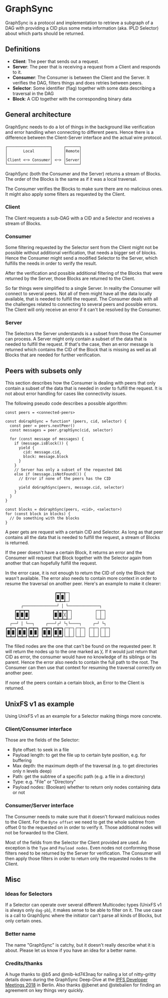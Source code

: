 GraphSync
=========

GraphSync is a protocol and implementation to retrieve a subgraph of a DAG with providing a CID plus some meta information (aka. IPLD Selector) about which parts should be returned.


Definitions
-----------

  - **Client**: The peer that sends out a request.
  - **Server**: The peer that is receiving a request from a Client and responds to it.
  - **Consumer**: The Consumer is between the Client and the Server. It verifies the DAG, filters things and does retries between peers.
  - **Selector**: Some identifier (flag) together with some data describing a traversal in the DAG
  - **Block**: A CID together with the corresponding binary data


General architecture
--------------------

GraphSync needs to do a lot of things in the background like verification and error handling when connecting to different peers. Hence there is a difference  between the Client-Server interface and the actual wire protocol.

```
┌───────────────────┐     ┌──────┐
│       Local       │     │Remote│
│                   │     │      │
│Client <─> Consumer│ <─> │Server│
└───────────────────┘     └──────┘
```

GraphSync (both the Consumer and the Server) returns a stream of Blocks. The order of the Blocks is the same as if it was a local traversal.

The Consumer verifies the Blocks to make sure there are no malicious ones. It might also apply some filters as requested by the Client.


### Client

The Client requests a sub-DAG with a CID and a Selector and receives a stream of Blocks.

### Consumer

Some filtering requested by the Selector sent from the Client might not be possible without additional verification, that needs a bigger set of blocks. Hence the Consumer might send a modified Selector to the Server, which fulfills the needs in order to verify the result.

After the verification and possible additional filtering of the Blocks that were returned by the Server, those Blocks are returned to the Client.

So far things were simplified to a single Server. In reality the Consumer will connect to several peers. Not all of them might have all the data locally available, that is needed to fulfill the request. The Consumer deals with all the challenges related to connecting to several peers and possible errors. The Client will only receive an error if it can't be resolved by the Consumer.


### Server

The Selectors the Server understands is a subset from those the Consumer can process. A Server might only contain a subset of the data that is needed to fulfill the request. If that's the case, then an error message is returned which contains the CID of the Block that is missing as well as all Blocks that are needed for further verification.


Peers with subsets only
-----------------------

This section describes how the Consumer is dealing with peers that only contain a subset of the data that is needed in order to fulfill the request. It is not about error handling for cases like connectivity issues.

The following pseudo code describes a possible algorithm:

```
const peers = <connected-peers>

const doGraphSync = function* (peers, cid, selector) {
  const peer = peers.nextPeer()
  const messages = peer.graphSync(cid, selector)

  for (const message of messages) {
    if (message.isBlock()) {
      yield {
        cid: message.cid,
        block: message.block
      }
    }
    // Server has only a subset of the requested DAG
    else if (message.isNotFound()) {
      // Error if none of the peers has the CID

      yield doGraphSync(peers, message.cid, selector)
    }
  }
}

const blocks = doGraphSync(peers, <cid>, <selector>)
for (const block in blocks) {
  // Do something with the blocks
}
```

A peer gets are request with a certain CID and Selector. As long as that peer contains all the data that is needed to fulfill the request, a stream of Blocks is returned.

If the peer doesn't have a certain Block, it returns an error and the Consumer will request that Block together with the Selector again from another that can hopefully fulfill the request.

In the error case, it is not enough to return the CID of only the Block that wasn't available. The error also needs to contain more context in order to resume the traversal on another peer. Here's an example to make it clearer:


```
                      ┏━┳━┱─┐
                      ┃█┃█┃ │
                      ┗━┻━┹─┘
       ┌───────────────┘ │ └──────────────┐
    ┏━┳━┳━┓          ┏━┳━┳━┱─┐          ┌─┬─┐
    ┃█┃█┃█┃          ┃█┃█┃╳┃ │          │ │ │
    ┗━┻━┻━┛          ┗━┻━┻━┹─┘          └─┴─┘
  ┌──┘ │ └──┐     ┌───┘┌┘ └┐└────┐     ┌─┘ └┐
┏━┳━┓┏━┳━┓┏━┳━┓ ┏━┳━┓┏━┳━┓┌─┬─┐┌─┬─┐ ┌─┬─┐┌─┬─┐
┃█┃█┃┃█┃█┃┃█┃█┃ ┃█┃█┃┃█┃█┃│ │ ││ │ │ │ │ ││ │ │
┗━┻━┛┗━┻━┛┗━┻━┛ ┗━┻━┛┗━┻━┛└─┴─┘└─┴─┘ └─┴─┘└─┴─┘

```

The filled nodes are the one that can't be found on the requested peer. It will return the nodes up to the one marked as `╳`. If it would just return that CID as error, the consumer would have no knowledge of its siblings or its parent. Hence the error also needs to contain the full path to the root. The Consumer can then use that context for resuming the traversal correctly on another peer.

If none of the peers contain a certain block, an Error to the Client is returned.


UnixFS v1 as example
--------------------

Using UnixFS v1 as an example for a Selector making things more concrete.


### Client/Consumer interface

Those are the fields of the Selector:

 - Byte offset: to seek in a file
 - Payload length: to get the file up to certain byte position, e.g. for buffering
 - Max depth: the maximum depth of the traversal (e.g. to get directories only n levels deep)
 - Path: get the subtree of a specific path (e.g. a file in a directory)
 - Type: e.g. "File" or "Directory"
 - Payload nodes: (Boolean) whether to return only nodes containing data or not


### Consumer/Server interface

The Consumer needs to make sure that it doesn't forward malicious nodes to the Client. For the `Byte offset` we need to get the whole subtree from offset 0 to the requested on in order to verify it. Those additional nodes will not be forwarded to the Client.

Most of the fields from the Selector the Client provided are used. An exception is the `Type` and `Payload nodes`. Even nodes not conforming those filters need to be returned by the Server for verification. The Consumer will then apply those filters in order to return only the requested nodes to the Client.


Misc
----

### Ideas for Selectors

If a Selector can operate over several different Multicodec types (UnixFS v1 is always only `dag-pb`), it makes sense to be able to filter on it. The use case is a call to GraphSync where the initiator can't parse all kinds of Blocks, but only certain ones.


### Better name

The name "GraphSync" is catchy, but it doesn't really describe what it is about. Please let us know if you have an idea for a better name.



### Credits/thanks

A huge thanks to @b5 and @mib-kd743naq for nailing a lot of nitty-gritty details down during the GraphSync Deep-Dive at the [IPFS Developer Meetings 2018] in Berlin. Also thanks @jbenet and @stebalien for finding an agreement on key things very quickly.

[IPFS Developer Meetings 2018]: https://github.com/ipfs/developer-meetings
